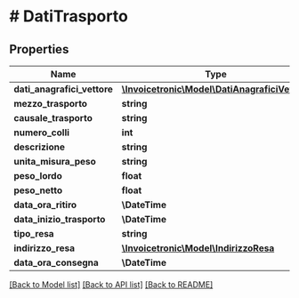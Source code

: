 # # DatiTrasporto

## Properties

Name | Type | Description | Notes
------------ | ------------- | ------------- | -------------
**dati_anagrafici_vettore** | [**\Invoicetronic\Model\DatiAnagraficiVettore**](DatiAnagraficiVettore.md) |  | [optional]
**mezzo_trasporto** | **string** |  | [optional]
**causale_trasporto** | **string** |  | [optional]
**numero_colli** | **int** |  | [optional]
**descrizione** | **string** |  | [optional]
**unita_misura_peso** | **string** |  | [optional]
**peso_lordo** | **float** |  | [optional]
**peso_netto** | **float** |  | [optional]
**data_ora_ritiro** | **\DateTime** |  | [optional]
**data_inizio_trasporto** | **\DateTime** |  | [optional]
**tipo_resa** | **string** |  | [optional]
**indirizzo_resa** | [**\Invoicetronic\Model\IndirizzoResa**](IndirizzoResa.md) |  | [optional]
**data_ora_consegna** | **\DateTime** |  | [optional]

[[Back to Model list]](../../README.md#models) [[Back to API list]](../../README.md#endpoints) [[Back to README]](../../README.md)
